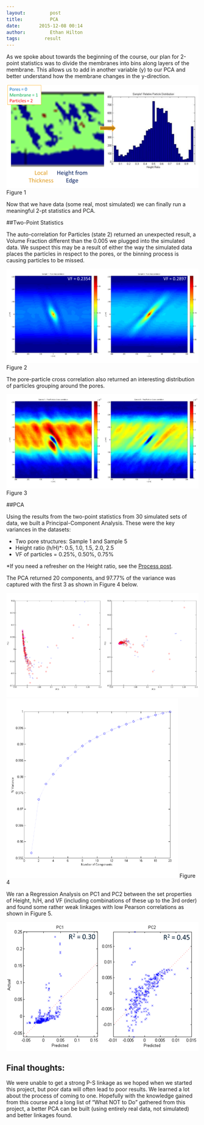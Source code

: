 ```yaml
---
layout:     	post
title:      	PCA
date:       2015-12-08 00:14
author:     	Ethan Hilton
tags:         result
---
```


As we spoke about towards the beginning of the course, our plan for 2-point statistics was to divide the membranes into bins along layers of the membrane. This allows us to add in another variable (y) to our PCA and better understand how the membrane changes in the y-direction.

![Fig1](https://github.com/Materials-Informatics-Class-Fall2015/MIC-Microparticle-distribution/blob/gh-pages/img/Pics%20for%20posts/PCA%20pics/Fig1.png?raw=true)
Figure 1

Now that we have data (some real, most simulated) we can finally run a meaningful 2-pt statistics and PCA.

##Two-Point Statistics

The auto-correlation for Particles (state 2) returned an unexpected result, a Volume Fraction different than the 0.005 we plugged into the simulated data. We suspect this may be a result of either the way the simulated data places the particles in respect to the pores, or the binning process is causing particles to be missed.

![Fig2](https://github.com/Materials-Informatics-Class-Fall2015/MIC-Microparticle-distribution/blob/gh-pages/img/Pics%20for%20posts/PCA%20pics/Fig2.png?raw=true) Figure 2

The pore-particle cross correlation also returned an interesting distribution of particles grouping around the pores.

![Fig3](https://github.com/Materials-Informatics-Class-Fall2015/MIC-Microparticle-distribution/blob/gh-pages/img/Pics%20for%20posts/PCA%20pics/Fig3.png?raw=true)
Figure 3

##PCA

Using the results from the two-point statistics from 30 simulated sets of data, we built a Principal-Component Analysis. These were the key variances in the datasets:

- Two pore structures: Sample 1 and Sample 5
- Height ratio (h/H)*: 0.5, 1.0, 1.5, 2.0, 2.5
- VF of particles = 0.25%, 0.50%, 0.75%

*If you need a refresher on the Height ratio, see the [Process post](http://materials-informatics-class-fall2015.github.io/MIC-Microparticle-distribution/2015/09/29/Process/ "Process - the P in PSP").

The PCA returned 20 components, and 97.77% of the variance was captured with the first 3 as shown in Figure 4 below.

![Fig4.1](https://github.com/Materials-Informatics-Class-Fall2015/MIC-Microparticle-distribution/blob/gh-pages/img/Pics%20for%20posts/PCA%20pics/Fig4.1.png?raw=true)
![Fig4.1](https://github.com/Materials-Informatics-Class-Fall2015/MIC-Microparticle-distribution/blob/gh-pages/img/Pics%20for%20posts/PCA%20pics/Fig4.png?raw=true)
Figure 4

We ran a Regression Analysis on PC1 and PC2 between the set properties of Height, h/H, and VF (including combinations of these up to the 3rd order) and found some rather weak linkages with low Pearson correlations as shown in Figure 5. 

![Fig5](https://github.com/Materials-Informatics-Class-Fall2015/MIC-Microparticle-distribution/blob/gh-pages/img/Pics%20for%20posts/PCA%20pics/Fig5.1.png?raw=true)

## Final thoughts:

We were unable to get a strong P-S linkage as we hoped when we started this project, but poor data will often lead to poor results. We learned a lot about the process of coming to one. Hopefully with the knowledge gained from this course and a long list of “What NOT to Do” gathered from this project, a better PCA can be built (using entirely real data, not simulated) and better linkages found.

